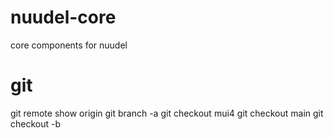 # nuudel-core

core components for nuudel

# git

git remote show origin
git branch -a
git checkout mui4
git checkout main
git checkout -b <newbranch>
